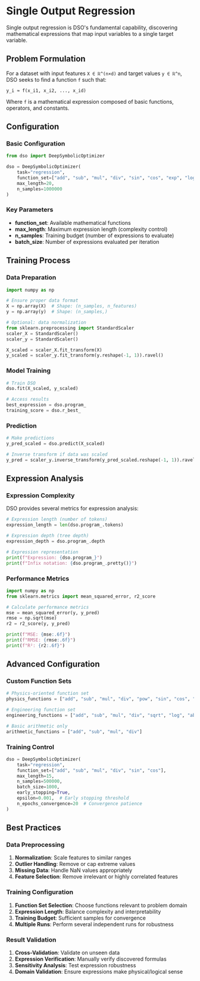 # Single Output Regression

Single output regression is DSO's fundamental capability, discovering mathematical expressions that map input variables to a single target variable.

## Problem Formulation

For a dataset with input features `X ∈ ℝ^(n×d)` and target values `y ∈ ℝ^n`, DSO seeks to find a function `f` such that:

```
y_i ≈ f(x_i1, x_i2, ..., x_id)
```

Where `f` is a mathematical expression composed of basic functions, operators, and constants.

## Configuration

### Basic Configuration

```python
from dso import DeepSymbolicOptimizer

dso = DeepSymbolicOptimizer(
    task="regression",
    function_set=["add", "sub", "mul", "div", "sin", "cos", "exp", "log"],
    max_length=20,
    n_samples=1000000
)
```

### Key Parameters

- **function_set**: Available mathematical functions
- **max_length**: Maximum expression length (complexity control)
- **n_samples**: Training budget (number of expressions to evaluate)
- **batch_size**: Number of expressions evaluated per iteration

## Training Process

### Data Preparation

```python
import numpy as np

# Ensure proper data format
X = np.array(X)  # Shape: (n_samples, n_features)
y = np.array(y)  # Shape: (n_samples,)

# Optional: data normalization
from sklearn.preprocessing import StandardScaler
scaler_X = StandardScaler()
scaler_y = StandardScaler()

X_scaled = scaler_X.fit_transform(X)
y_scaled = scaler_y.fit_transform(y.reshape(-1, 1)).ravel()
```

### Model Training

```python
# Train DSO
dso.fit(X_scaled, y_scaled)

# Access results
best_expression = dso.program_
training_score = dso.r_best_
```

### Prediction

```python
# Make predictions
y_pred_scaled = dso.predict(X_scaled)

# Inverse transform if data was scaled
y_pred = scaler_y.inverse_transform(y_pred_scaled.reshape(-1, 1)).ravel()
```

## Expression Analysis

### Expression Complexity
DSO provides several metrics for expression analysis:

```python
# Expression length (number of tokens)
expression_length = len(dso.program_.tokens)

# Expression depth (tree depth)
expression_depth = dso.program_.depth

# Expression representation
print(f"Expression: {dso.program_}")
print(f"Infix notation: {dso.program_.pretty()}")
```

### Performance Metrics

```python
import numpy as np
from sklearn.metrics import mean_squared_error, r2_score

# Calculate performance metrics
mse = mean_squared_error(y, y_pred)
rmse = np.sqrt(mse)
r2 = r2_score(y, y_pred)

print(f"MSE: {mse:.6f}")
print(f"RMSE: {rmse:.6f}")
print(f"R²: {r2:.6f}")
```

## Advanced Configuration

### Custom Function Sets

```python
# Physics-oriented function set
physics_functions = ["add", "sub", "mul", "div", "pow", "sin", "cos", "exp"]

# Engineering function set
engineering_functions = ["add", "sub", "mul", "div", "sqrt", "log", "abs"]

# Basic arithmetic only
arithmetic_functions = ["add", "sub", "mul", "div"]
```

### Training Control

```python
dso = DeepSymbolicOptimizer(
    task="regression",
    function_set=["add", "sub", "mul", "div", "sin", "cos"],
    max_length=15,
    n_samples=500000,
    batch_size=1000,
    early_stopping=True,
    epsilon=0.001,  # Early stopping threshold
    n_epochs_convergence=20  # Convergence patience
)
```

## Best Practices

### Data Preprocessing
1. **Normalization**: Scale features to similar ranges
2. **Outlier Handling**: Remove or cap extreme values
3. **Missing Data**: Handle NaN values appropriately
4. **Feature Selection**: Remove irrelevant or highly correlated features

### Training Configuration
1. **Function Set Selection**: Choose functions relevant to problem domain
2. **Expression Length**: Balance complexity and interpretability
3. **Training Budget**: Sufficient samples for convergence
4. **Multiple Runs**: Perform several independent runs for robustness

### Result Validation
1. **Cross-Validation**: Validate on unseen data
2. **Expression Verification**: Manually verify discovered formulas
3. **Sensitivity Analysis**: Test expression robustness
4. **Domain Validation**: Ensure expressions make physical/logical sense